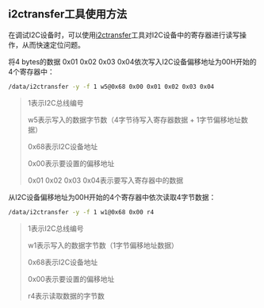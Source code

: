 ## i2ctransfer工具使用方法

在调试I2C设备时，可以使用[i2ctransfer](prebuilt/i2ctransfer)工具对I2C设备中的寄存器进行读写操作，从而快速定位问题。

将4 bytes的数据 0x01 0x02 0x03 0x04依次写入I2C设备偏移地址为00H开始的4个寄存器中：

```bash
/data/i2ctransfer -y -f 1 w5@0x68 0x00 0x01 0x02 0x03 0x04
```

> 1表示I2C总线编号
>
> w5表示写入的数据字节数（4字节待写入寄存器数据 + 1字节偏移地址数据）
>
> 0x68表示I2C设备地址
>
> 0x00表示要设置的偏移地址
>
> 0x01 0x02 0x03 0x04表示要写入寄存器中的数据



从I2C设备偏移地址为00H开始的4个寄存器中依次读取4字节数据：

```bash
/data/i2ctransfer -y -f 1 w1@0x68 0x00 r4
```

> 1表示I2C总线编号
>
> w1表示写入的数据字节数（1字节偏移地址数据）
>
> 0x68表示I2C设备地址
>
> 0x00表示要设置的偏移地址
>
> r4表示读取数据的字节数

